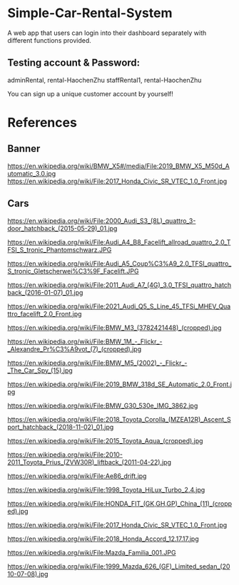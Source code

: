 # Simple-Car-Rental-System
A web app that users can login into their dashboard separately with different functions provided.

## Testing account & Password:

adminRental, rental-HaochenZhu
staffRental1, rental-HaochenZhu

You can sign up a unique customer account by yourself!

# References

## Banner
https://en.wikipedia.org/wiki/BMW_X5#/media/File:2019_BMW_X5_M50d_Automatic_3.0.jpg
https://en.wikipedia.org/wiki/File:2017_Honda_Civic_SR_VTEC_1.0_Front.jpg

## Cars

https://en.wikipedia.org/wiki/File:2000_Audi_S3_(8L)_quattro_3-door_hatchback_(2015-05-29)_01.jpg

https://en.wikipedia.org/wiki/File:Audi_A4_B8_Facelift_allroad_quattro_2.0_TFSI_S_tronic_Phantomschwarz.JPG

https://en.wikipedia.org/wiki/File:Audi_A5_Coup%C3%A9_2.0_TFSI_quattro_S_tronic_Gletscherwei%C3%9F_Facelift.JPG

https://en.wikipedia.org/wiki/File:2011_Audi_A7_(4G)_3.0_TFSI_quattro_hatchback_(2016-01-07)_01.jpg

https://en.wikipedia.org/wiki/File:2021_Audi_Q5_S_Line_45_TFSi_MHEV_Quattro_facelift_2.0_Front.jpg

https://en.wikipedia.org/wiki/File:BMW_M3_(3782421448)_(cropped).jpg

https://en.wikipedia.org/wiki/File:BMW_1M_-_Flickr_-_Alexandre_Pr%C3%A9vot_(7)_(cropped).jpg

https://en.wikipedia.org/wiki/File:BMW_M5_(2002)_-_Flickr_-_The_Car_Spy_(15).jpg

https://en.wikipedia.org/wiki/File:2019_BMW_318d_SE_Automatic_2.0_Front.jpg

https://en.wikipedia.org/wiki/File:BMW_G30_530e_IMG_3862.jpg

https://en.wikipedia.org/wiki/File:2018_Toyota_Corolla_(MZEA12R)_Ascent_Sport_hatchback_(2018-11-02)_01.jpg

https://en.wikipedia.org/wiki/File:2015_Toyota_Aqua_(cropped).jpg

https://en.wikipedia.org/wiki/File:2010-2011_Toyota_Prius_(ZVW30R)_liftback_(2011-04-22).jpg

https://en.wikipedia.org/wiki/File:Ae86_drift.jpg

https://en.wikipedia.org/wiki/File:1998_Toyota_HiLux_Turbo_2.4.jpg

https://en.wikipedia.org/wiki/File:HONDA_FIT_(GK,GH,GP)_China_(11)_(cropped).jpg

https://en.wikipedia.org/wiki/File:2017_Honda_Civic_SR_VTEC_1.0_Front.jpg

https://en.wikipedia.org/wiki/File:2018_Honda_Accord_12.17.17.jpg

https://en.wikipedia.org/wiki/File:Mazda_Familia_001.JPG

https://en.wikipedia.org/wiki/File:1999_Mazda_626_(GF)_Limited_sedan_(2010-07-08).jpg


